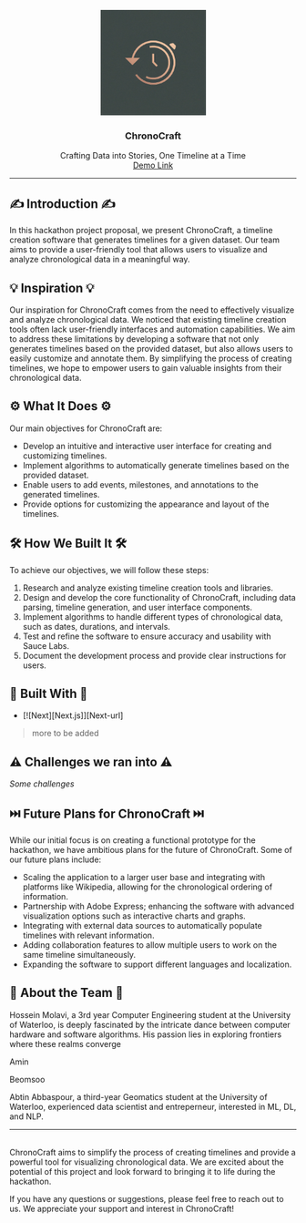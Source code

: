 <br />
<div align="center">
    <img src="assets/logo.jpeg" alt="Logo" height="185">

<h3 align="center">ChronoCraft</h3>

  <p align="center">
    Crafting Data into Stories, One Timeline at a Time
    <br />
    <a href="path/to/demo">Demo Link</a>
  </p>
</div>
<div align="center">
</div>


---


## ✍️ Introduction ✍️
In this hackathon project proposal, we present ChronoCraft, a timeline creation software that generates timelines for a given dataset. Our team aims to provide a user-friendly tool that allows users to visualize and analyze chronological data in a meaningful way.

## 💡 Inspiration 💡
Our inspiration for ChronoCraft comes from the need to effectively visualize and analyze chronological data. We noticed that existing timeline creation tools often lack user-friendly interfaces and automation capabilities. We aim to address these limitations by developing a software that not only generates timelines based on the provided dataset, but also allows users to easily customize and annotate them. By simplifying the process of creating timelines, we hope to empower users to gain valuable insights from their chronological data.

## ⚙️ What It Does ⚙️
Our main objectives for ChronoCraft are:
- Develop an intuitive and interactive user interface for creating and customizing timelines.
- Implement algorithms to automatically generate timelines based on the provided dataset.
- Enable users to add events, milestones, and annotations to the generated timelines.
- Provide options for customizing the appearance and layout of the timelines.

## 🛠️ How We Built It 🛠️
To achieve our objectives, we will follow these steps:
1. Research and analyze existing timeline creation tools and libraries.
2. Design and develop the core functionality of ChronoCraft, including data parsing, timeline generation, and user interface components.
3. Implement algorithms to handle different types of chronological data, such as dates, durations, and intervals.
4. Test and refine the software to ensure accuracy and usability with Sauce Labs.
5. Document the development process and provide clear instructions for users.

## 📐 Built With 🔬

* [![Next][Next.js]][Next-url]
>more to be added

## ⚠️ Challenges we ran into ⚠️
*Some challenges*

## ⏭️ Future Plans for ChronoCraft ⏭️
While our initial focus is on creating a functional prototype for the hackathon, we have ambitious plans for the future of ChronoCraft. Some of our future plans include:
- Scaling the application to a larger user base and integrating with platforms like Wikipedia, allowing for the chronological ordering of information.
- Partnership with Adobe Express; enhancing the software with advanced visualization options such as interactive charts and graphs.
- Integrating with external data sources to automatically populate timelines with relevant information.
- Adding collaboration features to allow multiple users to work on the same timeline simultaneously.
- Expanding the software to support different languages and localization.

## 💙 About the Team 💙
Hossein Molavi, a 3rd year Computer Engineering student at the University of Waterloo, is deeply fascinated by the intricate dance between computer hardware and software algorithms. His passion lies in exploring frontiers where these realms converge

Amin

Beomsoo

Abtin Abbaspour, a third-year Geomatics student at the University of Waterloo, experienced data scientist and entreperneur, interested in ML, DL, and NLP.



--- 
\
ChronoCraft aims to simplify the process of creating timelines and provide a powerful tool for visualizing chronological data. We are excited about the potential of this project and look forward to bringing it to life during the hackathon.

If you have any questions or suggestions, please feel free to reach out to us. We appreciate your support and interest in ChronoCraft!
